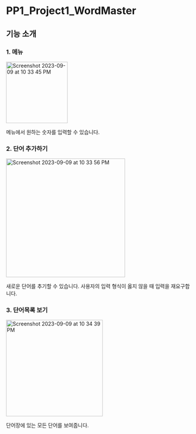 # PP1_Project1_WordMaster

## 기능 소개
### 1. 메뉴
<img width="168" alt="Screenshot 2023-09-09 at 10 33 45 PM" src="https://github.com/livmeraki/PP1_Project1_WordMaster/assets/101008862/4fd073d3-a931-47f5-bfc9-6116ece8caa1">

메뉴에서 원하는 숫자를 입력할 수 있습니다.

### 2. 단어 추가하기
<img width="325" alt="Screenshot 2023-09-09 at 10 33 56 PM" src="https://github.com/livmeraki/PP1_Project1_WordMaster/assets/101008862/21f03647-e013-4412-a493-d955921712d1">

새로운 단어를 추기할 수 있습니다.
사용자의 입력 형식이 옳지 않을 때 입력을 재요구합니다.

### 3. 단어목록 보기
<img width="264" alt="Screenshot 2023-09-09 at 10 34 39 PM" src="https://github.com/livmeraki/PP1_Project1_WordMaster/assets/101008862/a6f163c2-f98a-45fe-870c-319b55d666d8">

단어장에 있는 모든 단어를 보여줍니다.
